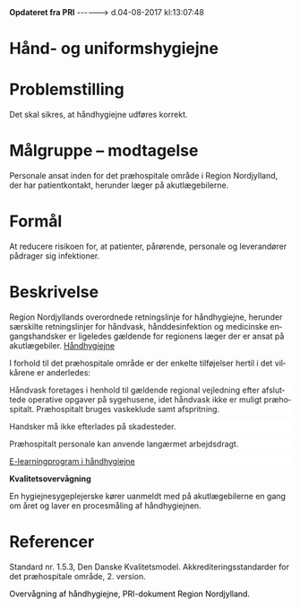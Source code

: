 <!--
.. title: hand-og-uniformshygiejne
.. slug: hand-og-uniformshygiejne
.. date: 2017-08-04 13:07:49 UTC+02:00
.. tags: 
.. category: 
.. link: 
.. description: 
.. type: text
.. hidetitle: True
-->

<div class="alert alert-success" role="alert"><b>Opdateret fra PRI</b>  ------>  d.04-08-2017  kl:13:07:48</div>

<div class="document" id="U15d5676ac973464086dc361b67536e0f" lang="da-DK" xml:lang="da-DK" xmlns="http://www.w3.org/1999/xhtml">
 <h1 class="~clause~ Titeloverskrift">
  <span>
   Hånd- og uniformshygiejne
  </span>
 </h1>
 <h1 class="~clause~ Overskrift1">
 </h1>
 <h1 class="~clause~ Overskrift1" id="a_a64cf0092d67434c88a2bf43af8b1533">
  <span>
   Problemstilling
  </span>
 </h1>
 <p class="~clause~ Brdtekst">
  <span>
   Det skal sikres, at håndhygiejne udføres korrekt.
  </span>
 </p>
 <p class="~clause~ Brdtekst">
 </p>
 <h1 class="~clause~ Overskrift1" id="a_aa98484c9e724e9096e429d9415c340e">
  <span>
   Målgruppe – modtagelse
  </span>
 </h1>
 <p class="~clause~ Normal">
  <span>
   Personale ansat inden for det præhospitale område i Region Nordjylland, der har patientkontakt, herunder læger på akutlægebilerne.
  </span>
 </p>
 <h3 class="~clause~ Overskrift3">
 </h3>
 <h1 class="~clause~ Overskrift1" id="a_9d1df4afb04a4cb8a3dc6e386f9836a2">
  <span>
   Formål
  </span>
 </h1>
 <p class="~clause~ Brdtekst">
  <span>
   At reducere risikoen for, at patienter, pårørende, personale og leverandører pådrager sig infektioner.
  </span>
 </p>
 <p class="~clause~ Brdtekst">
 </p>
 <h1 class="~clause~ Overskrift1" id="a_e232b0c5cfce4b80b22422badff8f693">
  <span>
   Beskrivelse
  </span>
 </h1>
 <p class="~clause~ Normal">
  <span>
   Region Nordjyllands overordnede retningslinje for håndhygiejne, herunder særskilte retningslinjer for håndvask, hånddesinfektion og medicinske engangshandsker er ligeledes gældende for regionens læger der er ansat på akutlægebiler.
  </span>
  <a href="https://pri.rn.dk/Sider/5698.aspx">
   <span class="Hyperlink">
    Håndhygiejne
   </span>
  </a>
 </p>
 <p class="~clause~ Normal">
 </p>
 <p class="~clause~ Normal">
  <span>
   I forhold til det præhospitale område er der enkelte tilføjelser hertil i det vilkårene er anderledes:
  </span>
 </p>
 <p class="~clause~ Normal" style="background-color: #FFF; color: black; margin-bottom: 8pt;">
 </p>
 <p class="~clause~ Normal" style="background-color: #FFF; color: black; margin-bottom: 8pt;">
  <span style="color: #222;">
   Håndvask foretages i henhold til gældende regional vejledning efter afsluttede operative opgaver på sygehusene, idet håndvask ikke er muligt præhospitalt. Præhospitalt bruges vaskeklude samt afspritning.
  </span>
 </p>
 <p class="~clause~ Normal" style="background-color: #FFF; color: black; margin-bottom: 8pt;">
  <span style="color: #222;">
   Handsker må ikke efterlades på skadesteder.
  </span>
 </p>
 <p class="~clause~ Normal" style="background-color: #FFF; color: black; margin-bottom: 8pt;">
  <span style="color: #222;">
   Præhospitalt personale kan anvende langærmet arbejdsdragt.
  </span>
 </p>
 <p class="~clause~ Normal" style="background-color: #FFF; color: black; margin-bottom: 8pt;">
  <a href="http://www.ssi.moch.dk/data/ssi-prim/lm_data/lm_3349/index.html">
   <span class="Hyperlink">
    E-learningprogram i håndhygiejne
   </span>
  </a>
 </p>
 <p class="~clause~ Normal">
 </p>
 <p class="~clause~ Normal">
  <span style="font-weight: bold;">
   Kvalitetsovervågning
  </span>
 </p>
 <p class="~clause~ Brdtekst">
  <span>
   En hygiejnesygeplejerske kører uanmeldt med på akutlægebilerne en gang om året og laver en procesmåling af håndhygiejnen.
  </span>
 </p>
 <p class="~clause~ Brdtekst">
 </p>
 <h1 class="~clause~ Overskrift1" id="a_9c48a4c2066647f8b22008f6e5be4ec0">
  <span>
   Referencer
  </span>
 </h1>
 <p class="~clause~ Brdtekst">
  <span>
   Standard nr. 1.5.3, Den Danske Kvalitetsmodel. Akkrediteringsstandarder for det præhospitale område, 2. version.
  </span>
 </p>
 <p class="~clause~ Normal">
 </p>
 <p class="~clause~ Normal">
  <span class="hnpara" style="color: #000;">
   Overvågning af håndhygiejne, PRI-dokument Region Nordjylland.
  </span>
 </p>
 <p class="~clause~ Brdtekst">
 </p>
 <p class="~clause~ Normal">
 </p>
</div>
